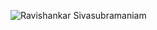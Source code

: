 ![Ravishankar Sivasubramaniam](https://ravishankars.com/images/ravishankar_sivasubramaniam_profile.JPG)
